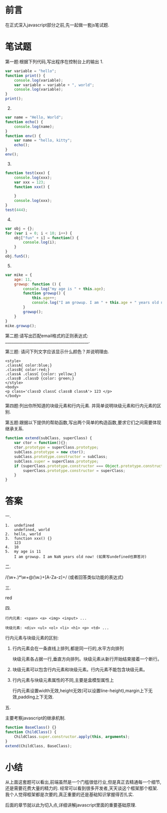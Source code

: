 # 前言

在正式深入javascript部分之前,先一起做一套js笔试题. 


# 笔试题

第一题:根据下列代码,写出程序在控制台上的输出
1.
```js
var variable = "hello";
function print() {
	console.log(variable);
	var variable = variable + ", world";
	console.log(variable);
}
print();
```

2.
```js
var name = "Hello, World";
function echo() {
	console.log(name);
}
function env() {
	var name = "hello, kitty";
	echo();
}
env();
```

3.
```js
function test(xxx) {
	console.log(xxx);
	var xxx = 123;
	function xxx() {
	
	}
	console.log(xxx);
}
test(444);
```

4.
```js
var obj = {};
for (var i = 0; i < 10; i++) {
	obj["fun" + i] = function() {
		console.log(i);
	}
}
obj.fun5();
```



5.
```js
var mike = {
	age: 11,
	growup: function () {
		console.log("my age is " + this.age);
		function growup() {
			this.age++;
			console.log("I am growup. I am " + this.age + " years old now!");
		}
		growup();
	}
}
mike.growup();
```

第二题:请写出匹配email格式的正则表达式: __________________________________________.

第三题:  请问下列文字应该显示什么颜色？并说明理由.
```
<style>   
.classA{ color:blue;}   
.classB{ color:red;}
.classA .classC {color: yellow;}
.classB .classD {color: green;}   
</style>   
<body>   
<p class='classD classC classB classA'> 123 </p>   
</body>
```
第四题:列出你所知道的块级元素和行内元素. 并简单说明块级元素和行内元素的区别.





第五题:跟据以下提供的帮助函数,写出两个简单的构造函数,要求它们之间需要体现继承关系.
```js
function extend(subClass, superClass) {
    var ctor = function(){};
    ctor.prototype = superClass.prototype;
    subClass.prototype = new ctor();
    subClass.prototype.constructor = subClass;
    subClass.super = superClass.prototype;
    if (superClass.prototype.constructor === Object.prototype.constructor) {
        superClass.prototype.constructor = superClass;
    }
}
```



# 答案

一. 

    1.  undefined 
	    undefined, world
    2.  hello, world
    3.  function xxx() {}
	    123
    4.  10
    5.  my age is 11
	    I am growup. I am NaN years old now! (如果写undefined也算答对)

二.

/(\w+\.)*\w+@(\w\.)+[A-Za-z]+/ (或者回答类似功能的表达式)


三.

red

四.

`行内元素: <span> <a> <img> <input> ...`

`块级元素: <div> <ul> <ol> <li> <h1> <p> <td> ...`


行内元素与块级元素的区别:

1. 行内元素会在一条直线上排列,都是同一行的,水平方向排列

	块级元素各占据一行,垂直方向排列。块级元素从新行开始结束接着一个断行。

2. 块级元素可以包含行内元素和块级元素。行内元素不能包含块级元素。

3. 行内元素与块级元素属性的不同,主要是盒模型属性上

	行内元素设置width无效,height无效(可以设置line-height),margin上下无效,padding上下无效.


五.

主要考察javascript的继承机制.
```js
function BaseClass() {}
function ChildClass() {
	ChildClass.super.constructor.apply(this, arguments);
}
extend(ChildClass, BaseClass);
```


# 小结

从上面这套题可以看出,前端虽然是一个门槛很低行业,但是真正去精通每一个细节,还是需要花费大量的精力的. 经常可以看到很多开发者,天天谈这个框架那个框架. 我个人觉得框架都是次要的,真正重要的还是基础知识掌握得否扎实.

后面的章节就以此为切入点,详细讲解javascript里面的重要基础原理.
